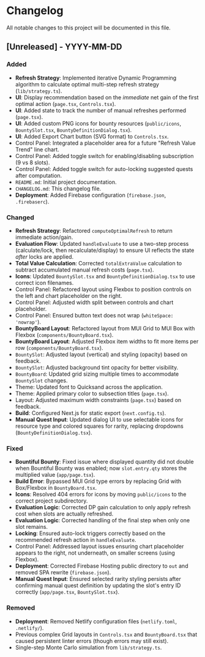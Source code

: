 # Changelog

All notable changes to this project will be documented in this file.

## [Unreleased] - YYYY-MM-DD

### Added
- **Refresh Strategy**: Implemented iterative Dynamic Programming algorithm to calculate optimal multi-step refresh strategy (`lib/strategy.ts`).
- **UI**: Display recommendation based on the *immediate* net gain of the first optimal action (`page.tsx`, `Controls.tsx`).
- **UI**: Added state to track the number of manual refreshes performed (`page.tsx`).
- **UI**: Added custom PNG icons for bounty resources (`public/icons`, `BountySlot.tsx`, `BountyDefinitionDialog.tsx`).
- **UI**: Added Export Chart button (SVG format) to `Controls.tsx`.
- Control Panel: Integrated a placeholder area for a future "Refresh Value Trend" line chart.
- Control Panel: Added toggle switch for enabling/disabling subscription (9 vs 8 slots).
- Control Panel: Added toggle switch for auto-locking suggested quests after computation.
- `README.md`: Initial project documentation.
- `CHANGELOG.md`: This changelog file.
- **Deployment**: Added Firebase configuration (`firebase.json`, `.firebaserc`).

### Changed
- **Refresh Strategy**: Refactored `computeOptimalRefresh` to return immediate action/gain.
- **Evaluation Flow**: Updated `handleEvaluate` to use a two-step process (calculate/lock, then recalculate/display) to ensure UI reflects the state *after* locks are applied.
- **Total Value Calculation**: Corrected `totalExtraValue` calculation to subtract accumulated manual refresh costs (`page.tsx`).
- **Icons**: Updated `BountySlot.tsx` and `BountyDefinitionDialog.tsx` to use correct icon filenames.
- Control Panel: Refactored layout using Flexbox to position controls on the left and chart placeholder on the right.
- Control Panel: Adjusted width split between controls and chart placeholder.
- Control Panel: Ensured button text does not wrap (`whiteSpace: 'nowrap'`).
- **BountyBoard Layout**: Refactored layout from MUI Grid to MUI Box with Flexbox (`components/BountyBoard.tsx`).
- **BountyBoard Layout**: Adjusted Flexbox item widths to fit more items per row (`components/BountyBoard.tsx`).
- `BountySlot`: Adjusted layout (vertical) and styling (opacity) based on feedback.
- `BountySlot`: Adjusted background tint opacity for better visibility.
- `BountyBoard`: Updated grid sizing multiple times to accommodate `BountySlot` changes.
- Theme: Updated font to Quicksand across the application.
- Theme: Applied primary color to subsection titles (`page.tsx`).
- Layout: Adjusted maximum width constraints (`page.tsx`) based on feedback.
- **Build**: Configured Next.js for static export (`next.config.ts`).
- **Manual Quest Input**: Updated dialog UI to use selectable icons for resource type and colored squares for rarity, replacing dropdowns (`BountyDefinitionDialog.tsx`).

### Fixed
- **Bountiful Bounty**: Fixed issue where displayed quantity did not double when Bountiful Bounty was enabled; now `slot.entry.qty` stores the multiplied value (`app/page.tsx`).
- **Build Error**: Bypassed MUI Grid type errors by replacing Grid with Box/Flexbox in `BountyBoard.tsx`.
- **Icons**: Resolved 404 errors for icons by moving `public/icons` to the correct project subdirectory.
- **Evaluation Logic**: Corrected DP gain calculation to only apply refresh cost when slots are actually refreshed.
- **Evaluation Logic**: Corrected handling of the final step when only one slot remains.
- **Locking**: Ensured auto-lock triggers correctly based on the recommended refresh action in `handleEvaluate`.
- Control Panel: Addressed layout issues ensuring chart placeholder appears to the right, not underneath, on smaller screens (using Flexbox).
- **Deployment**: Corrected Firebase Hosting public directory to `out` and removed SPA rewrite (`firebase.json`).
- **Manual Quest Input**: Ensured selected rarity styling persists after confirming manual quest definition by updating the slot's entry ID correctly (`app/page.tsx`, `BountySlot.tsx`).

### Removed
- **Deployment**: Removed Netlify configuration files (`netlify.toml`, `.netlify/`).
- Previous complex Grid layouts in `Controls.tsx` and `BountyBoard.tsx` that caused persistent linter errors (though errors may still exist). 
- Single-step Monte Carlo simulation from `lib/strategy.ts`. 